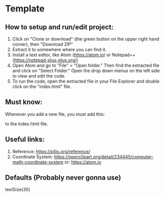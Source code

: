 # Template
## How to setup and run/edit project:
1. Click on "Clone or download" (the green button on the upper right hand corner), then "Download ZIP"
2. Extract it to somewhere where you can find it.
3. Install a text editor, like Atom (https://atom.io) or Notepad++ (https://notepad-plus-plus.org/)
4. Open Atom and go to "File" > "Open folder." Then find the extracted file and click on "Select Folder." Open the drop down menus on the left side to view and edit the code.
5. To run the code, open the extracted file in your File Explorer and double click on the "index.html" file.
## Must know:
Whenever you add a new file, you must add this:
> <script language="javascript" type="text/javascript" src=" ** NewFileName.js ** "></script>
to the index.html file.
## Useful links:
1. Reference: https://p5js.org/reference/
2. Coordinate System: https://openclipart.org/detail/234445/computer-math-coordinate-system
or: https://atom.io
## Defaults (Probably never gonna use)
textSize(30)
